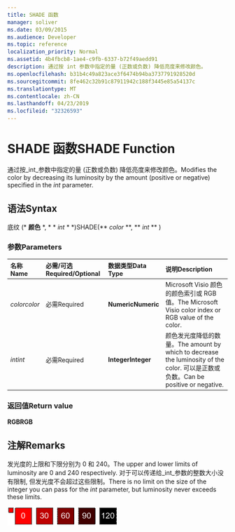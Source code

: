 ```yaml
---
title: SHADE 函数
manager: soliver
ms.date: 03/09/2015
ms.audience: Developer
ms.topic: reference
localization_priority: Normal
ms.assetid: 4b4fbcb8-1ae4-c9fb-6337-b72f49aedd91
description: 通过按 int 参数中指定的量 (正数或负数) 降低亮度来修改颜色。
ms.openlocfilehash: b31b4c49a823ace3f6474b94ba3737791928520d
ms.sourcegitcommit: 8fe462c32b91c87911942c188f3445e85a54137c
ms.translationtype: MT
ms.contentlocale: zh-CN
ms.lasthandoff: 04/23/2019
ms.locfileid: "32326593"
---
```

# <a name="shade-function"></a><span data-ttu-id="c758d-103">SHADE 函数</span><span class="sxs-lookup"><span data-stu-id="c758d-103">SHADE Function</span></span>

<span data-ttu-id="c758d-104">通过按_int_参数中指定的量 (正数或负数) 降低亮度来修改颜色。</span><span class="sxs-lookup"><span data-stu-id="c758d-104">Modifies the color by decreasing its luminosity by the amount (positive or negative) specified in the  _int_ parameter.</span></span> 
  
## <a name="syntax"></a><span data-ttu-id="c758d-105">语法</span><span class="sxs-lookup"><span data-stu-id="c758d-105">Syntax</span></span>

<span data-ttu-id="c758d-106">底纹 (\* **颜色** \*, \* \* *int* \* \*)</span><span class="sxs-lookup"><span data-stu-id="c758d-106">SHADE(\*\* *color* \*\*, \*\* *int* \*\* )</span></span> 
  
### <a name="parameters"></a><span data-ttu-id="c758d-107">参数</span><span class="sxs-lookup"><span data-stu-id="c758d-107">Parameters</span></span>

|<span data-ttu-id="c758d-108">**名称**</span><span class="sxs-lookup"><span data-stu-id="c758d-108">**Name**</span></span>|<span data-ttu-id="c758d-109">**必需/可选**</span><span class="sxs-lookup"><span data-stu-id="c758d-109">**Required/Optional**</span></span>|<span data-ttu-id="c758d-110">**数据类型**</span><span class="sxs-lookup"><span data-stu-id="c758d-110">**Data Type**</span></span>|<span data-ttu-id="c758d-111">**说明**</span><span class="sxs-lookup"><span data-stu-id="c758d-111">**Description**</span></span>|
|:-----|:-----|:-----|:-----|
| <span data-ttu-id="c758d-112">_color_</span><span class="sxs-lookup"><span data-stu-id="c758d-112">_color_</span></span> <br/> |<span data-ttu-id="c758d-113">必需</span><span class="sxs-lookup"><span data-stu-id="c758d-113">Required</span></span>  <br/> |<span data-ttu-id="c758d-114">**Numeric**</span><span class="sxs-lookup"><span data-stu-id="c758d-114">**Numeric**</span></span> <br/> |<span data-ttu-id="c758d-115">Microsoft Visio 颜色的颜色索引或 RGB 值。</span><span class="sxs-lookup"><span data-stu-id="c758d-115">The Microsoft Visio color index or RGB value of the color.</span></span>  <br/> |
| <span data-ttu-id="c758d-116">_int_</span><span class="sxs-lookup"><span data-stu-id="c758d-116">_int_</span></span> <br/> |<span data-ttu-id="c758d-117">必需</span><span class="sxs-lookup"><span data-stu-id="c758d-117">Required</span></span>  <br/> |<span data-ttu-id="c758d-118">**Integer**</span><span class="sxs-lookup"><span data-stu-id="c758d-118">**Integer**</span></span> <br/> |<span data-ttu-id="c758d-119">颜色发光度降低的数量。</span><span class="sxs-lookup"><span data-stu-id="c758d-119">The amount by which to decrease the luminosity of the color.</span></span> <span data-ttu-id="c758d-120">可以是正数或负数。</span><span class="sxs-lookup"><span data-stu-id="c758d-120">Can be positive or negative.</span></span>  <br/> |
   
### <a name="return-value"></a><span data-ttu-id="c758d-121">返回值</span><span class="sxs-lookup"><span data-stu-id="c758d-121">Return value</span></span>

 <span data-ttu-id="c758d-122">**RGB**</span><span class="sxs-lookup"><span data-stu-id="c758d-122">**RGB**</span></span>
  
## <a name="remarks"></a><span data-ttu-id="c758d-123">注解</span><span class="sxs-lookup"><span data-stu-id="c758d-123">Remarks</span></span>

<span data-ttu-id="c758d-124">发光度的上限和下限分别为 0 和 240。</span><span class="sxs-lookup"><span data-stu-id="c758d-124">The upper and lower limits of luminosity are 0 and 240 respectively.</span></span> <span data-ttu-id="c758d-125">对于可以传递给_int_参数的整数大小没有限制, 但发光度不会超过这些限制。</span><span class="sxs-lookup"><span data-stu-id="c758d-125">There is no limit on the size of the integer you can pass for the  _int_ parameter, but luminosity never exceeds these limits.</span></span> 
  
![亮度上限和下限](media/image199_ZA10173627.gif)
  

